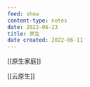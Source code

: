 ```yaml
---
feed: show
content-type: notes
date: 2022-06-23
title: 原生
date created: 2022-06-11
---
```


[[原生家庭]]

[[云原生]]
